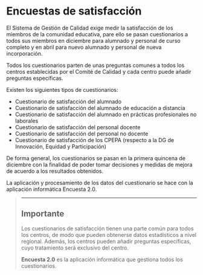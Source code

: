 # Encuestas de satisfacción

El Sistema de Gestión de Calidad exige medir la satisfacción de los miembros de la comunidad educativa, pare ello se pasan cuestionarios a todos sus miembros en diciembre para alumnado y personal de curso completo y en abril para nuevo alumnado y personal de nueva incorporación.

Todos los cuestionarios parten de unas preguntas comunes a todos los centros establecidas por el Comité de Calidad y cada centro puede añadir preguntas específicas.

Existen los siguientes tipos de cuestionarios:

* Cuestionario de satisfacción del alumnado
* Cuestionario de satisfacción del alumnado de educación a distancia
* Cuestionario de satisfacción del alumnado en prácticas profesionales no laborales
* Cuestionario de satisfacción del personal docente
* Cuestionario de satisfacción del personal no docente
* Cuestionario de satisfacción de los CPEPA \(respecto a la DG de Innovación, Equidad y Participación\)

De forma general, los cuestionarios se pasan en la primera quincena de diciembre con la finalidad de poder tomar decisiones y  medidas de mejora de acuerdo a los resultados obtenidos.

La aplicación y procesamiento de los datos del cuestionario se hace con la aplicación informática Encuesta 2.0.

> ---
>
> ## Importante
>
> Los cuestionarios de satisfacción tienen una parte común para todos los centros, de modo que pueden obtenerse datos estadísticos a nivel regional. Además, los centros pueden añadir preguntas específicas, cuyo tratamiento será exclusivo del centro.
>
> **Encuesta 2.0** es la aplicación informática que gestiona todos los cuestionarios.



